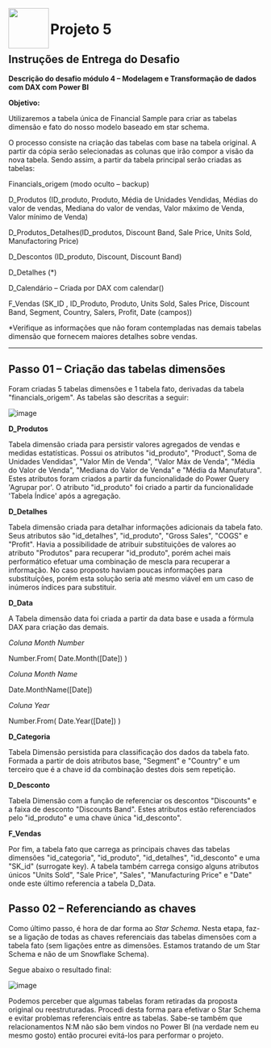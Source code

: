 <picture> <img align="left" src="https://hermes.digitalinnovation.one/tracks/b9b2973e-b2be-4bf0-b6b2-57a6c8354a95.png" width = 80px></picture> 
# Projeto 5

## Instruções de Entrega do Desafio

**Descrição do desafio módulo 4 – Modelagem e Transformação de dados com DAX com Power BI**

**Objetivo:**

Utilizaremos a tabela única de Financial Sample para criar as tabelas dimensão e fato do nosso modelo baseado em star schema.

O processo consiste na criação das tabelas com base na tabela original. A partir da cópia serão selecionadas as colunas que irão compor a visão da nova tabela. Sendo assim, a partir da tabela principal serão criadas as tabelas:

Financials_origem (modo oculto – backup)

D_Produtos (ID_produto, Produto, Média de Unidades Vendidas, Médias do valor de vendas, Mediana do valor de vendas, Valor máximo de Venda, Valor mínimo de Venda)

D_Produtos_Detalhes(ID_produtos, Discount Band, Sale Price, Units Sold, Manufactoring Price)

D_Descontos (ID_produto, Discount, Discount Band)

D_Detalhes (*)

D_Calendário – Criada por DAX com calendar()

F_Vendas (SK_ID , ID_Produto, Produto, Units Sold, Sales Price, Discount Band, Segment, Country, Salers, Profit, Date (campos))

*Verifique as informações que não foram contempladas nas demais tabelas dimensão que fornecem maiores detalhes sobre vendas.
______________________________________________________________________________________________________________________________________________

## Passo 01 – Criação das tabelas dimensões

Foram criadas 5 tabelas dimensões e 1 tabela fato, derivadas da tabela "financials_origem". As tabelas são descritas a seguir:

![image](https://user-images.githubusercontent.com/116984176/214748523-365556dd-b5b1-41e2-ac38-6546b86d20b1.png)

**D_Produtos**

Tabela dimensão criada para persistir valores agregados de vendas e medidas estatísticas. Possui os atributos "id_produto", "Product", Soma de Unidades Vendidas", "Valor Mín de Venda", "Valor Máx de Venda", "Média do Valor de Venda", "Mediana do Valor de Venda" e "Média da Manufatura". Estes atributos foram criados a partir da funcionalidade do Power Query 'Agrupar por'. O atributo "id_produto" foi criado a partir da funcionalidade 'Tabela Índice' após a agregação.

**D_Detalhes**

Tabela dimensão criada para detalhar informações adicionais da tabela fato. Seus atributos são "id_detalhes", "id_produto", "Gross Sales", "COGS" e "Profit". Havia a possibilidade de atribuir substituições de valores ao atributo "Produtos" para recuperar "id_produto", porém achei mais performático efetuar uma combinação de mescla para recuperar a informação. No caso proposto haviam poucas informações para substituíções, porém esta solução seria até mesmo viável em um caso de inúmeros índices para substituir.

**D_Data**

A Tabela dimensão data foi criada a partir da data base e usada a fórmula DAX para criação das demais. 

_Coluna Month Number_

Number.From(
    Date.Month([Date])
)

_Coluna Month Name_

Date.MonthName([Date])

_Coluna Year_

Number.From(
    Date.Year([Date])
)

**D_Categoria**

Tabela Dimensão persistida para classificação dos dados da tabela fato. Formada a partir de dois atributos base, "Segment" e "Country" e um terceiro que é a chave id da combinação destes dois sem repetição.

**D_Desconto**

Tabela Dimensão com a função de referenciar os descontos "Discounts" e a faixa de desconto "Discounts Band". Estes atributos estão referenciados pelo "id_produto" e uma chave única "id_desconto".

**F_Vendas**

Por fim, a tabela fato que carrega as principais chaves das tabelas dimensões "id_categoria", "id_produto", "id_detalhes", "id_desconto" e uma "SK_id" (surrogate key). A tabela também carrega consigo alguns atributos únicos "Units Sold", "Sale Price", "Sales", "Manufacturing Price" e "Date" onde este último referencia a tabela D_Data.

## Passo 02 – Referenciando as chaves

Como último passo, é hora de dar forma ao _Star Schema_. Nesta etapa, faz-se a ligação de todas as chaves referenciais das tabelas dimensões com a tabela fato (sem ligações entre as dimensões. Estamos tratando de um Star Schema e não de um Snowflake Schema). 

Segue abaixo o resultado final:

![image](https://user-images.githubusercontent.com/116984176/214752906-8aa35e75-fc14-4b9a-b93c-db9e3a058151.png)

Podemos perceber que algumas tabelas foram retiradas da proposta original ou reestruturadas. Procedi desta forma para efetivar o Star Schema e evitar problemas referenciais entre as tabelas. Sabe-se também que relacionamentos N:M não são bem vindos no Power BI (na verdade nem eu mesmo gosto) então procurei evitá-los para performar o projeto.
